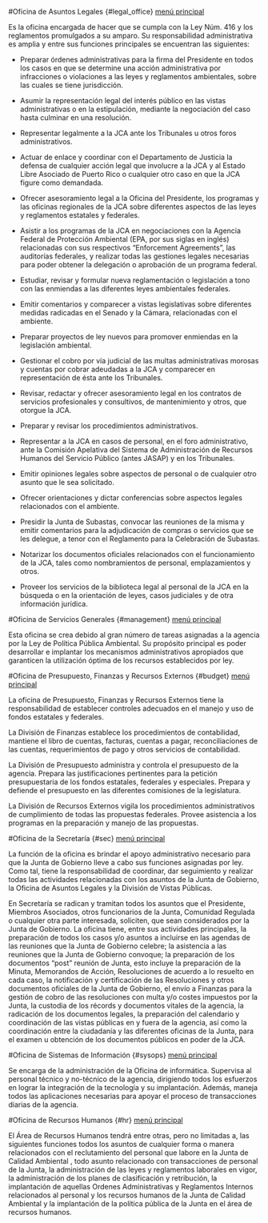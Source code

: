 #Oficina de Asuntos Legales {#legal_office}
[menú principal][0]
 
Es la oficina encargada de hacer que se cumpla con la Ley Núm. 416 y los reglamentos promulgados a su amparo.  Su responsabilidad administrativa es amplia y entre sus funciones principales se encuentran las siguientes:

- Preparar órdenes administrativas para la firma del Presidente en todos los casos en que se determine una acción administrativa por infracciones o violaciones a las leyes y reglamentos ambientales, sobre las cuales se tiene jurisdicción.

- Asumir la representación legal del interés público en las vistas administrativas o en la estipulación, mediante la negociación del caso hasta culminar en una resolución.

- Representar legalmente a la JCA ante los Tribunales u otros foros administrativos.

- Actuar de enlace y coordinar con el Departamento de Justicia la defensa de cualquier acción legal que involucre a la JCA y al Estado Libre Asociado de Puerto Rico o cualquier otro caso en que la JCA figure como demandada.

- Ofrecer asesoramiento legal a la Oficina del Presidente, los programas y las oficinas regionales de la JCA sobre diferentes aspectos de las leyes y reglamentos estatales y federales.

- Asistir a los programas de la JCA en negociaciones con la Agencia Federal de Protección Ambiental (EPA, por sus siglas en inglés) relacionadas con sus respectivos “Enforcement Agreements”, las auditorías federales, y realizar todas las gestiones legales necesarias para poder obtener la delegación o aprobación de un programa federal.

- Estudiar, revisar y formular nueva reglamentación o legislación a tono con las enmiendas a las diferentes leyes ambientales federales.

- Emitir comentarios y comparecer a vistas legislativas sobre diferentes medidas radicadas en el Senado y la Cámara, relacionadas con el ambiente.

- Preparar proyectos de ley nuevos para promover enmiendas en la legislación ambiental.

- Gestionar el cobro por vía judicial de las multas administrativas morosas y cuentas por cobrar adeudadas a la JCA y comparecer en representación de ésta ante los Tribunales.

- Revisar, redactar y ofrecer asesoramiento legal en los contratos de servicios profesionales y consultivos, de mantenimiento y otros, que otorgue la JCA.

- Preparar y revisar los procedimientos administrativos.

- Representar a la JCA en casos de personal, en el foro administrativo, ante la Comisión Apelativa del Sistema de Administración de Recursos Humanos del Servicio Público (antes JASAP) y en los Tribunales.

- Emitir opiniones legales sobre aspectos de personal o de cualquier otro asunto que le sea solicitado.

- Ofrecer orientaciones y dictar conferencias sobre aspectos legales relacionados con el ambiente.

- Presidir la Junta de Subastas, convocar las reuniones de la misma y emitir comentarios para la adjudicación de compras o servicios que se les delegue, a tenor con el Reglamento para la Celebración de Subastas.

- Notarizar los documentos oficiales relacionados con el funcionamiento de la JCA, tales como nombramientos de personal, emplazamientos y otros.

- Proveer los servicios de la biblioteca legal al personal de la JCA en la búsqueda o en la orientación de leyes, casos judiciales y de otra información jurídica.


#Oficina de Servicios Generales {#management}
[menú principal][0]
 
Esta oficina se crea debido al gran número de tareas asignadas a la agencia por la Ley de Política Pública Ambiental. Su propósito principal  es poder desarrollar e implantar los mecanismos administrativos apropiados que garanticen la utilización óptima de los recursos establecidos por ley.


#Oficina de Presupuesto, Finanzas y Recursos Externos {#budget}
[menú principal][0]
 
La oficina de Presupuesto, Finanzas y Recursos Externos tiene la responsabilidad de establecer controles adecuados en el manejo y uso de fondos estatales y federales.
 
La División de Finanzas establece los procedimientos de contabilidad, mantiene el libro de cuentas, facturas, cuentas a pagar, reconciliaciones de las cuentas, requerimientos de pago y otros servicios de contabilidad.

La División de Presupuesto administra y controla el presupuesto de la agencia. Prepara las justificaciones pertinentes para la petición presupuestaria de los fondos estatales, federales y especiales. Prepara y defiende el presupuesto en las diferentes comisiones de la legislatura.

La División de Recursos Externos vigila los procedimientos administrativos de cumplimiento de todas las propuestas federales. Provee asistencia a los programas en la preparación y manejo de las propuestas.


#Oficina de la Secretaría {#sec}
[menú principal][0]
 
La función de la oficina es brindar el apoyo administrativo necesario para que la Junta de Gobierno lleve a cabo sus funciones asignadas por ley. Como tal, tiene la responsabilidad de coordinar, dar seguimiento y realizar todas las actividades relacionadas con los asuntos de la Junta de Gobierno, la Oficina de Asuntos Legales y la División de Vistas Públicas.

En Secretaría se radican y tramitan todos los asuntos que el Presidente, Miembros Asociados, otros funcionarios de la Junta, Comunidad Regulada o cualquier otra parte interesada, soliciten, que sean considerados por la Junta de Gobierno.  La oficina tiene, entre sus actividades principales, la preparación de todos los casos y/o asuntos a incluirse en las agendas de las reuniones que la Junta de Gobierno celebre; la asistencia a las reuniones que la Junta de Gobierno convoque; la preparación de los documentos “post” reunión de Junta, esto incluye la preparación de la Minuta, Memorandos de Acción, Resoluciones de acuerdo a lo resuelto en cada caso, la notificación y certificación de las Resoluciones y otros documentos oficiales de la Junta de Gobierno, el envío a Finanzas para la gestión de cobro de las resoluciones con multa y/o costes impuestos por la Junta, la custodia de los récords y documentos vitales de la agencia, la radicación de los documentos legales, la preparación del calendario y coordinación de las vistas públicas en y fuera de la agencia, así como la coordinación entre la ciudadanía y las diferentes oficinas de la Junta, para el examen u obtención de los documentos públicos en poder de la JCA.


#Oficina de Sistemas de Información {#sysops}
[menú principal][0]
 
Se encarga de la administración de la Oficina de informática. Supervisa al personal técnico y no-técnico de la agencia, dirigiendo todos los esfuerzos en lograr la integración de la tecnología y su implantación. Además, maneja todos las aplicaciones necesarias para apoyar el proceso de transacciones diarias de la agencia.


#Oficina de Recursos Humanos {#hr}
[menú principal][0]
 
El Área de Recursos Humanos tendrá entre otras, pero no limitadas a, las siguientes funciones todos los asuntos de cualquier forma o manera relacionados con el reclutamiento del personal que labore en la Junta de Calidad Ambiental , todo asunto relacionado con transacciones de personal de la Junta, la administración de las leyes y reglamentos laborales en vigor, la administración de los planes de clasificación y retribución, la implantación de aquellas Ordenes Administrativas y Reglamentos Internos relacionados al personal y los recursos humanos de la Junta de Calidad Ambiental y la implantación de la política pública de la Junta  en el área de recursos humanos.

[0]: #